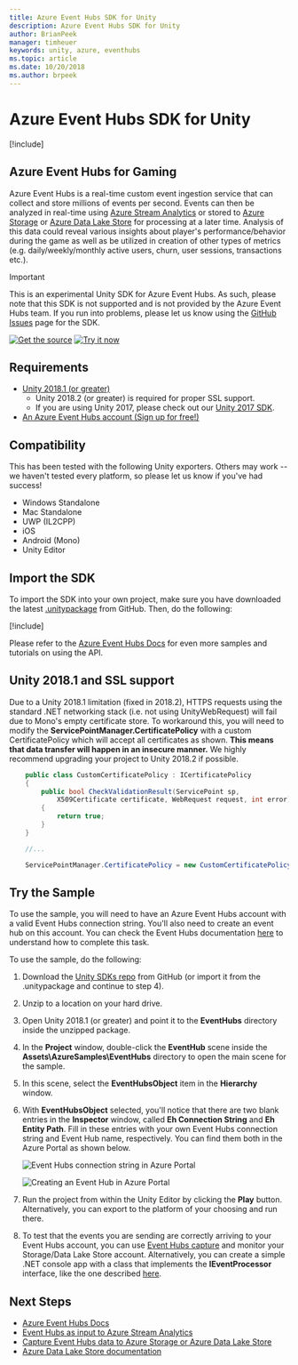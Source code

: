 ```yaml
---
title: Azure Event Hubs SDK for Unity
description: Azure Event Hubs SDK for Unity
author: BrianPeek
manager: timheuer
keywords: unity, azure, eventhubs
ms.topic: article
ms.date: 10/20/2018
ms.author: brpeek
---
```

# Azure Event Hubs SDK for Unity

[!include[](../../includes/header.md)]

## Azure Event Hubs for Gaming

Azure Event Hubs is a real-time custom event ingestion service that can collect and store millions of events per second. Events can then be analyzed in real-time using [Azure Stream Analytics](https://azure.microsoft.com/en-us/services/stream-analytics/) or stored to [Azure Storage](https://azure.microsoft.com/en-us/services/storage/) or [Azure Data Lake Store](https://azure.microsoft.com/en-us/services/data-lake-store/) for processing at a later time. Analysis of this data could reveal various insights about player's performance/behavior during the game as well as be utilized in creation of other types of metrics (e.g. daily/weekly/monthly active users, churn, user sessions, transactions etc.).

> [!IMPORTANT]
> This is an experimental Unity SDK for Azure Event Hubs.  As such, please note that this SDK is not supported and is not provided by the Azure Event Hubs team.  If you run into problems, please let us know using the [GitHub Issues](https://aka.ms/azsdks-unity-issues) page for the SDK.

[![Get the source](../../media/buttons/source2.png)](https://aka.ms/azsdks-unity)
[![Try it now](../../media/buttons/try2.png)](https://aka.ms/azeventhubs-unitysdk)

## Requirements

* [Unity 2018.1 (or greater)](https://unity3d.com/)
  * Unity 2018.2 (or greater) is required for proper SSL support.
  * If you are using Unity 2017, please check out our [Unity 2017 SDK](./azure-event-hubs-unity-2017.md).
* [An Azure Event Hubs account (Sign up for free!)](https://aka.ms/azfreegamedev)

## Compatibility

This has been tested with the following Unity exporters.  Others may work -- we haven't tested every platform, so please let us know if you've had success!

* Windows Standalone
* Mac Standalone
* UWP (IL2CPP)
* iOS
* Android (Mono)
* Unity Editor

## Import the SDK

To import the SDK into your own project, make sure you have downloaded the latest [.unitypackage](https://aka.ms/azeventhubs-unitysdk) from GitHub.  Then, do the following:

[!include[](include/unity-import.md)]

Please refer to the [Azure Event Hubs Docs](https://docs.microsoft.com/en-us/azure/event-hubs/) for even more samples and tutorials on using the API.

## Unity 2018.1 and SSL support

Due to a Unity 2018.1 limitation (fixed in 2018.2), HTTPS requests using the standard .NET networking stack (i.e. not using UnityWebRequest) will fail due to Mono's empty certificate store. To workaround this, you will need to modify the **ServicePointManager.CertificatePolicy** with a custom CertificatePolicy which will accept all certificates as shown.  **This means that data transfer will happen in an insecure manner.**  We highly recommend upgrading your project to Unity 2018.2 if possible.

```csharp
    public class CustomCertificatePolicy : ICertificatePolicy
    {
        public bool CheckValidationResult(ServicePoint sp,
            X509Certificate certificate, WebRequest request, int error)
        {
            return true;
        }
    }

    //...

    ServicePointManager.CertificatePolicy = new CustomCertificatePolicy();
```

## Try the Sample

To use the sample, you will need to have an Azure Event Hubs account with a valid Event Hubs connection string. You'll also need to create an event hub on this account. You can check the Event Hubs documentation [here](https://docs.microsoft.com/en-us/azure/event-hubs/event-hubs-create) to understand how to complete this task.

To use the sample, do the following:

1. Download the [Unity SDKs repo](https://aka.ms/azsdks-unity) from GitHub (or import it from the .unitypackage and continue to step 4).

1. Unzip to a location on your hard drive.

1. Open Unity 2018.1 (or greater) and point it to the **EventHubs** directory inside the unzipped package.

1. In the **Project** window, double-click the **EventHub** scene inside the **Assets\AzureSamples\EventHubs** directory to open the main scene for the sample.

1. In this scene, select the **EventHubsObject** item in the **Hierarchy** window.

1. With **EventHubsObject** selected, you'll notice that there are two blank entries in the **Inspector** window, called **Eh Connection String** and **Eh Entity Path**. Fill in these entries with your own Event Hubs connection string and Event Hub name, respectively. You can find them both in the Azure Portal as shown below.

   ![Event Hubs connection string in Azure Portal](../media/event-hubs-connectionstring.png)

   ![Creating an Event Hub in Azure Portal](../media/event-hubs-name.png)

1. Run the project from within the Unity Editor by clicking the **Play** button.  Alternatively, you can export to the platform of your choosing and run there.

1. To test that the events you are sending are correctly arriving to your Event Hubs account, you can use [Event Hubs capture](https://docs.microsoft.com/en-us/azure/event-hubs/event-hubs-capture-enable-through-portal) and monitor your Storage/Data Lake Store account. Alternatively, you can create a simple .NET console app with a class that implements the **IEventProcessor** interface, like the one described [here](https://docs.microsoft.com/en-us/azure/event-hubs/event-hubs-dotnet-standard-getstarted-receive-eph).

## Next Steps

* [Azure Event Hubs Docs](https://docs.microsoft.com/en-us/azure/event-hubs/)
* [Event Hubs as input to Azure Stream Analytics](https://docs.microsoft.com/en-us/azure/stream-analytics/stream-analytics-define-inputs)
* [Capture Event Hubs data to Azure Storage or Azure Data Lake Store](https://docs.microsoft.com/en-us/azure/event-hubs/event-hubs-capture-enable-through-portal)
* [Azure Data Lake Store documentation](https://docs.microsoft.com/en-us/azure/data-lake-store/)
